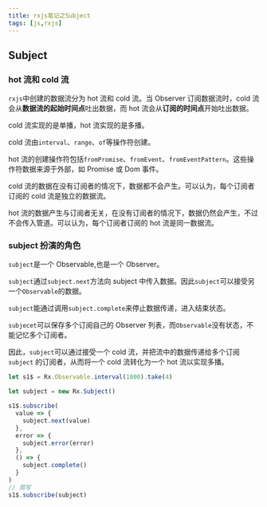 ```yaml
---
title: rxjs笔记之Subject
tags: [js,rxjs]
---
```


## Subject

### hot 流和 cold 流

`rxjs`中创建的数据流分为 hot 流和 cold 流。当 Observer 订阅数据流时，cold 流会从**数据流的起始时间点**吐出数据，而 hot 流会从**订阅的时间点**开始吐出数据。

cold 流实现的是单播，hot 流实现的是多播。

cold 流由`interval`、`range`、`of`等操作符创建。

hot 流的创建操作符包括`fromPromise`、`fromEvent`、`fromEventPattern`。这些操作符数据来源于外部，如 Promise 或 Dom 事件。

cold 流的数据在没有订阅者的情况下，数据都不会产生。可以认为，每个订阅者订阅的 cold 流是独立的数据流。

hot 流的数据产生与订阅者无关，在没有订阅者的情况下，数据仍然会产生，不过不会传入管道。可以认为，每个订阅者订阅的 hot 流是同一数据流。

### subject 扮演的角色

`subject`是一个 Observable,也是一个 Observer。

`subject`通过`subject.next`方法向 subject 中传入数据。因此`subject`可以接受另一个`Observable`的数据。

`subject`能通过调用`subject.complete`来停止数据传递，进入结束状态。

`subjecet`可以保存多个订阅自己的 Observer 列表，而`Observable`没有状态，不能记忆多个订阅者。

因此，`subject`可以通过接受一个 cold 流，并把流中的数据传递给多个订阅 `subject` 的订阅者，从而将一个 cold 流转化为一个 hot 流以实现多播。

```javascript
let s1$ = Rx.Observable.interval(1000).take(4)

let subject = new Rx.Subject()

s1$.subscribe(
  value => {
    subject.next(value)
  },
  error => {
    subject.error(error)
  },
  () => {
    subject.complete()
  }
)
// 简写
s1$.subscribe(subject)
```
